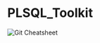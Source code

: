 # PLSQL_Toolkit
  
![Git Cheatsheet](https://www.git-tower.com/blog/content/posts/54-git-cheat-sheet/git-cheat-sheet-large01.png "Git Cheatsheet")